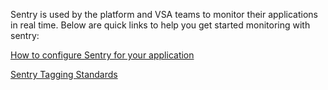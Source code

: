 
Sentry is used by the platform and VSA teams to monitor their applications in real time.  Below are quick links to help you get started monitoring with sentry:

[How to configure Sentry for your application](https://github.com/department-of-veterans-affairs/va.gov-team/blob/master/platform/engineering/sentry-configuration.md)

[Sentry Tagging Standards](https://github.com/department-of-veterans-affairs/va.gov-team/blob/73d0e051a7606d3d4f788397d74ac6ab11c35d28/platform/engineering/sentry-tagging-standards.md)
